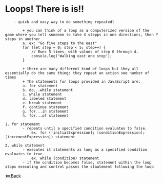 # Loops! There is is!!
        - quick and easy way to do something repeatedl

            + you can think of a loop as a computerized version of the game where you tell someone to take X stepps in one directions, then Y steps in another
            a. ex: "Go five steps to the east"
            for (let step = 0; step < 5; step++) {
                // Runs 5 times, with values of step 0 through 4.
                console.log('Walking east one step');
            }

            + there are many different kind of loops but they all essentially do the same thing: they repeat an action soe number of times
            + The statements for loops provided in JavaScript are:
            a. for statement
            b. do...while statement
            c. while statement
            d. labeled statement
            e. break statement
            f. continue statement
            g. for...in statement
            h. for...of statement

    1. for statement
            - repeats until a specified condition evaluates to false.
                ex. for ([initialExpression]; [conditionExpression]; [incrementExpression]) statement

    2. while statement
            - executes it statements as long as a specified condition evaluates to true. 
                ex. while (condition) statement
            - if the condition becomes false, statement within the loop stops executing and control passes the staatement following the loop   



[<==Back](https://angeladzodzomenyo.github.io/reading-notes/)    